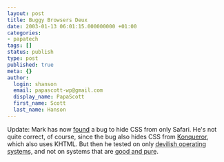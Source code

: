 ```yaml
---
layout: post
title: Buggy Browsers Deux
date: 2003-01-13 06:01:15.000000000 +01:00
categories:
- papatech
tags: []
status: publish
type: post
published: true
meta: {}
author:
  login: shanson
  email: papascott-wp@gmail.com
  display_name: PapaScott
  first_name: Scott
  last_name: Hanson
---
```

<p>Update: Mark has now <a title="How to hide CSS from Safari: solution [dive into mark]" href="http://diveintomark.org/archives/2003/01/12.html#how_to_hide_css_from_safari_solution">found</a> a bug to hide CSS from only Safari. He's not quite correct, of course, since the bug also hides CSS from <a title="Konqueror" href="http://www.konqueror.org/">Konqueror</a>, which also uses KHTML. But then he tested on only <acronym title="Windows, Macintosh">devilish operating systems</acronym>, and not on systems that are <acronym title="Linux, BSD">good and pure</acronym>.</p>
